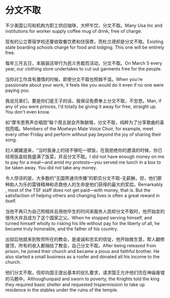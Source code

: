 # 分文不取

<p><span class="chinese">不少美国公司和机构为职工供应咖啡，大杯牛饮，分文不取。</span><span class="english">Many Usa Inc and institutions for worker supply coffee mug of drink, free of charge.</span></p>

<p><span class="chinese">现有的公立寄宿学校还要收取餐饮费和住宿费，而杜兰德却是分文不取。</span><span class="english">Existing state boarding schools charge for food and lodging. This one will be entirely free.</span></p>

<p><span class="chinese">每年三月五日，本服装店举行为民义务裁剪活动，分文不取。</span><span class="english">On March 5 every year, our clothing store undertakes to cut out garments free for the people.</span></p>

<p><span class="chinese">当你对工作具有激情的时候，即使分文不取也照做不误。</span><span class="english">When you're passionate about your work, it feels like you would do it even if no one were paying you.</span></p>

<p><span class="chinese">我说兄弟们，要是你们是王子的话，我保证免费奉上分文不取，不忽悠。</span><span class="english">Man, if any of you were princes, I'd totally be giving it away for free, straight up. You don't even know.</span></p>

<p><span class="chinese">如“摩韦恩男声合唱团”每个周五就会齐聚献唱，分文不取，纯粹为了分享歌曲的喜悦而唱。</span><span class="english">Members of the Moelwyn Male Voice Choir, for example, meet every other Friday and perform without pay beyond the joy of sharing their song.</span></p>

<p><span class="chinese">妇人娓娓道来，“当时我身上的钱不够吃一顿饭，在我拒绝你的邀请的时候，你已经用饭盒给我盛满了饭菜，并且分文不取。</span><span class="english">I did not have enough money on me to pay for a meal—and amid my protests—you served me lunch in a box to be taken away. You did not take any money.</span></p>

<p><span class="chinese">令人惊讶的是，大多数的“无国界通讯传播”的职员分文不取-无薪酬，但，他们那种助人为乐的雷锋精神和丞救他人的生命是他们获得的最大的奖偿。</span><span class="english">Remarkably , most of the TSF staff does not get paid—with money, that is. But the satisfaction of helping others and changing lives is often a great reward in itself.</span></p>

<p><span class="chinese">当他不再只为自己照相并且用他毕生的时间来服务人民却分文不取时，他开始变的很伟大并且成为了这个国家之父。</span><span class="english">When he stopped serving himself, and turned himself wholly to risking his life without pay for the liberty of all, he became truly honorable, and the father of his country.</span></p>

<p><span class="chinese">出狱后他就来到牧师所在的教会，是虔诚和忠实的信徒，他开始做生意，帮人翻修屋顶，所有的收入都捐给了教会，自己分文不取。</span><span class="english">After being released from prison, he joined their church and became a pious and faithful brother. He also started a small business as a roofer and donated all his income to the church.</span></p>

<p><span class="chinese">他们分文不取，但却向国王提出基本的驻扎要求，请求国王允许他们住在神庙废墟的马厩中。</span><span class="english">Althoughunpaid and sworn to poverty, the Knights told the king they required basic shelter and requested hispermission to take up residence in the stables under the ruins of the temple.</span></p>

